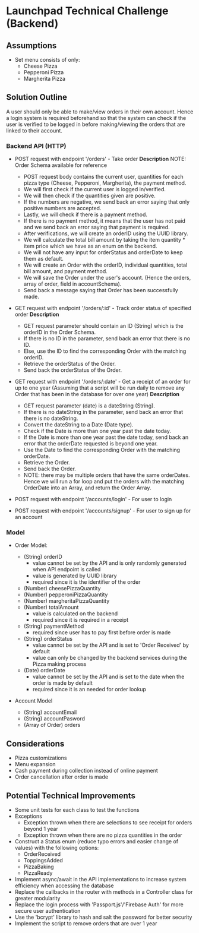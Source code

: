 # Launchpad Technical Challenge (Backend)
## Assumptions
* Set menu consists of only:
    * Cheese Pizza
    * Pepperoni Pizza
    * Margherita Pizza

## Solution Outline
A user should only be able to make/view orders in their own account.
Hence a login system is required beforehand so that the system can check if the user is verified to be logged in before making/viewing the orders that are linked to their account. 

### Backend API (HTTP)
* POST request with endpoint '/orders' - Take order
    **Description**
    NOTE: Order Schema available for reference
    * POST request body contains the current user, 
    quantities for each pizza type (Cheese, Pepperoni, Margherita),
    the payment method. 
    * We will first check if the current user is logged in/verified.
    * We will then check if the quantities given are positive.
    * If the numbers are negative, we send back an error saying that 
    only positive numbers are accepted. 
    * Lastly, we will check if there is a payment method. 
    * If there is no payment method, it means that the user has not paid 
    and we send back an error saying that payment is required. 
    * After verifications, we will create an orderID using the UUID library.
    * We will calculate the total bill amount by taking the 
    item quantity * item price which we have as an enum on the backend.
    * We will not have any input for orderStatus and orderDate to keep them as default.
    * We will create an Order with the orderID, individual quantities, 
    total bill amount, and payment method. 
    * We will save the Order under the user's account.
    (Hence the orders, array of order, field in accountSchema).
    * Send back a message saying that Order has been successfully made.  

* GET request with endpoint '/orders/:id' - Track order status of specified order
    **Description**
    * GET request parameter should contain an ID (String) 
    which is the orderID in the Order Schema. 
    * If there is no ID in the parameter, send back an error that there is no ID.
    * Else, use the ID to find the corresponding Order with the matching orderID.
    * Retrieve the orderStatus of the Order.
    * Send back the orderStatus of the Order. 

* GET request with endpoint '/orders/:date' - Get a receipt of an order for up to one year (Assuming that a script will be run daily to remove any Order that has been in the database for over one year)
    **Description**
    * GET request parameter (date) is a dateString (String).
    * If there is no dateString in the parameter, send back an error that there is no dateString.
    * Convert the dateString to a Date (Date type).
    * Check if the Date is more than one year past the date today.
    * If the Date is more than one year past the date today, send back an error that the orderDate requested is beyond one year. 
    * Use the Date to find the corresponding Order with the matching orderDate.
    * Retrieve the Order.
    * Send back the Order. 
    * NOTE: there may be multiple orders that have the same orderDates. Hence we will run a for loop and put the orders with the matching OrderDate into an Array, and return the Order Array. 

* POST request with endpoint '/accounts/login' - For user to login
* POST request with endpoint '/accounts/signup' - For user to sign up for an account

### Model
* Order Model:
    * (String) orderID 
        * value cannot be set by the API and is only randomly generated when API endpoint is called
        * value is generated by UUID library
        * required since it is the identifier of the order
    * (Number) cheesePizzaQuantity
    * (Number) pepperoniPizzaQuantity
    * (Number) margheritaPizzaQuantity
    * (Number) totalAmount
        * value is calculated on the backend
        * required since it is required in a receipt
    * (String) paymentMethod
        * required since user has to pay first before order is made
    * (String) orderStatus 
        * value cannot be set by the API and is set to 'Order Received' by default
        * value can only be changed by the backend services during the Pizza making process
    * (Date) orderDate 
        * value cannot be set by the API and is set to the date when the order is made by default
        * required since it is an needed for order lookup

* Account Model
    * (String) accountEmail
    * (String) accountPasword
    * (Array of Order) orders

## Considerations
* Pizza customizations
* Menu expansion
* Cash payment during collection instead of online payment
* Order cancellation after order is made

## Potential Technical Improvements
* Some unit tests for each class to test the functions
* Exceptions
    * Exception thrown when there are selections to see receipt for orders beyond 1 year
    * Exception thrown when there are no pizza quantities in the order
* Construct a Status enum (reduce typo errors and easier change of values) with the following options:
    * OrderReceived
    * ToppingsAdded
    * PizzaBaking
    * PizzaReady
* Implement async/await in the API implementations to increase system efficiency when accessing the database
* Replace the callbacks in the router with methods in a Controller class for greater modularity
* Replace the login process with 'Passport.js'/'Firebase Auth' for more secure user authentication
* Use the 'bcrypt' library to hash and salt the password for better security
* Implement the script to remove orders that are over 1 year
